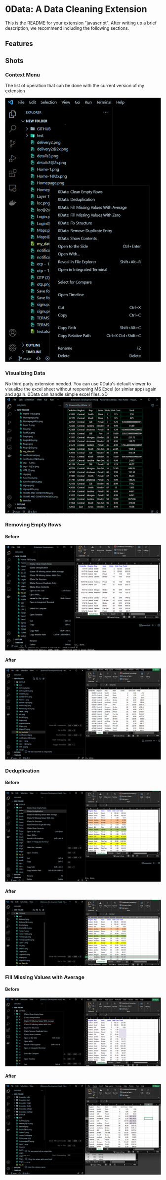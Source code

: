 # 0Data: A Data Cleaning Extension

This is the README for your extension "javascript". After writing up a brief description, we recommend including the following sections.

## Features

## Shots

### Context Menu
The list of operation that can be done with the current version of my extension

![Alt text](shots/context_menu.png?raw=true "Context Menu")

### Visualizing Data
No third party extension needed. You can use 0Data's default viewer to visualize the excel sheet without reopening MS Excel (or simiar app) again and again. 0Data can handle simple excel files. xD
![Alt text](shots/visualize.png?raw=true "Visualize")

### Removing Empty Rows

#### Before

![Alt text](shots/clean_empty_before.png?raw=true "Before")

#### After

![Alt text](shots/clean_empty_after.png?raw=true "Before")

### Deduplication

#### Before

![Alt text](shots/deduplication_before.png?raw=true "Before")

#### After

![Alt text](shots/deduplication_after.png?raw=true "After")

### Fill Missing Values with Average

#### Before

![Alt text](shots/fill_missing_with_average.png?raw=true "Before")

#### After

![Alt text](shots/fill_missing_with_average_after.png?raw=true "After")